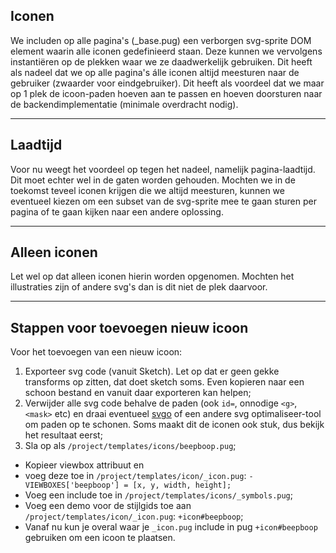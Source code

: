 ## Iconen

We includen op alle pagina's (\_base.pug) een verborgen svg-sprite DOM element waarin alle iconen gedefinieerd staan. Deze kunnen we vervolgens instantiëren op de plekken waar we ze daadwerkelijk gebruiken. Dit heeft als nadeel dat we op alle pagina's álle iconen altijd meesturen naar de gebruiker (zwaarder voor eindgebruiker). Dit heeft als voordeel dat we maar op 1 plek de icoon-paden hoeven aan te passen en hoeven doorsturen naar de backendimplementatie (minimale overdracht nodig).

<Discodip name="Algemeen (Iconen)" />

---

## Laadtijd

Voor nu weegt het voordeel op tegen het nadeel, namelijk pagina-laadtijd. Dit moet echter wel in de gaten worden gehouden. Mochten we in de toekomst teveel iconen krijgen die we altijd meesturen, kunnen we eventueel kiezen om een subset van de svg-sprite mee te gaan sturen per pagina of te gaan kijken naar een andere oplossing.

---

## Alleen iconen

Let wel op dat alleen iconen hierin worden opgenomen. Mochten het illustraties zijn of andere svg's dan is dit niet de plek daarvoor.

---

## Stappen voor toevoegen nieuw icoon

Voor het toevoegen van een nieuw icoon:

1.  Exporteer svg code (vanuit Sketch). Let op dat er geen gekke transforms op zitten, dat doet sketch soms. Even kopieren naar een schoon bestand en vanuit daar exporteren kan helpen;
2.  Verwijder alle svg code behalve de paden (ook `id=`, onnodige `<g>`, `<mask>` etc) en draai eventueel [svgo](https://github.com/svg/svgo) of een andere svg optimaliseer-tool om paden op te schonen. Soms maakt dit de iconen ook stuk, dus bekijk het resultaat eerst;
3.  Sla op als `/project/templates/icons/beepboop.pug`;

- Kopieer viewbox attribuut en
- voeg deze toe in `/project/templates/icon/_icon.pug`: `- VIEWBOXES['beepboop'] = [x, y, width, height];`
- Voeg een include toe in `/project/templates/icons/_symbols.pug`;
- Voeg een demo voor de stijlgids toe aan `/project/templates/icon/_icon.pug`: `+icon#beepboop`;
- Vanaf nu kun je overal waar je `_icon.pug` include in pug `+icon#beepboop` gebruiken om een icoon te plaatsen.

